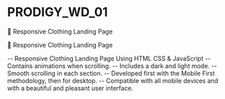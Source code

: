 # PRODIGY_WD_01

👕 Responsive Clothing Landing Page

👕 Responsive Clothing Landing Page

 --  Responsive Clothing Landing Page Using HTML CSS & JavaScript
 --   Contains animations when scrolling.
 --  Includes a dark and light mode.
 --  Smooth scrolling in each section.
 --  Developed first with the Mobile First methodology, then for desktop.
 -- Compatible with all mobile devices and with a beautiful and pleasant user interface.
